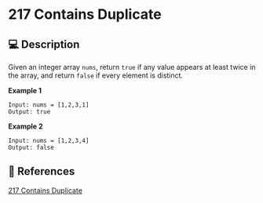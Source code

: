 # 217 Contains Duplicate

## 💻 Description

Given an integer array `nums`, return `true` if any value appears at least twice in the array, and return `false` if every element is distinct.

**Example 1**

```
Input: nums = [1,2,3,1]
Output: true
```

**Example 2**

```
Input: nums = [1,2,3,4]
Output: false
```

## 🔗 References

[217 Contains Duplicate](https://leetcode.com/problems/contains-duplicate/)
